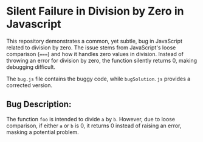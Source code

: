 # Silent Failure in Division by Zero in Javascript

This repository demonstrates a common, yet subtle, bug in JavaScript related to division by zero.  The issue stems from JavaScript's loose comparison (`===`) and how it handles zero values in division.  Instead of throwing an error for division by zero, the function silently returns 0, making debugging difficult.

The `bug.js` file contains the buggy code, while `bugSolution.js` provides a corrected version.

## Bug Description:
The function `foo` is intended to divide `a` by `b`. However, due to loose comparison, if either `a` or `b` is 0, it returns 0 instead of raising an error, masking a potential problem.